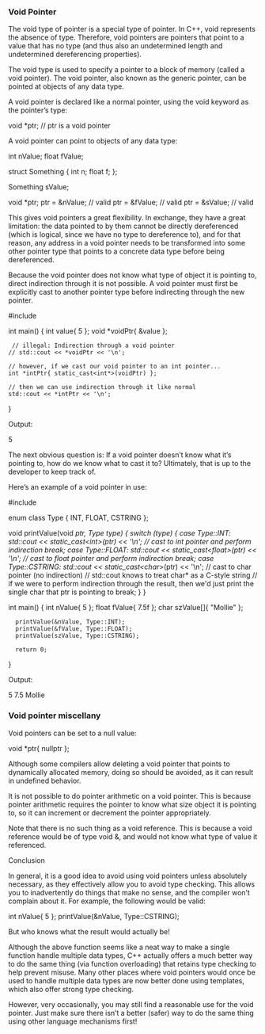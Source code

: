 ### Void Pointer

The void type of pointer is a special type of pointer. In C++, void represents the absence of type. Therefore, void pointers are pointers that point to a value that has no type (and thus also an undetermined length and undetermined dereferencing properties).

The void type is used to specify a pointer to a block of memory (called a void pointer). The void pointer, also known as the generic pointer, can be pointed at objects of any data type.

A void pointer is declared like a normal pointer, using the void keyword as the pointer’s type:

  void *ptr; // ptr is a void pointer

A void pointer can point to objects of any data type:

  int nValue;
  float fValue;

  struct Something
  {
    int n;
    float f;
  };

  Something sValue;

  void *ptr;
  ptr = &nValue; // valid
  ptr = &fValue; // valid
  ptr = &sValue; // valid


This gives void pointers a great flexibility. In exchange, they have a great limitation: the data pointed to by them cannot be directly dereferenced (which is logical, since we have no type to dereference to), and for that reason, any address in a void pointer needs to be transformed into some other pointer type that points to a concrete data type before being dereferenced.

Because the void pointer does not know what type of object it is pointing to, direct indirection through it is not possible. A void pointer must first be explicitly cast to another pointer type before indirecting through the new pointer.

  #include <iostream>

  int main()
  {
    int value{ 5 };
    void *voidPtr{ &value };

     // illegal: Indirection through a void pointer
    // std::cout << *voidPtr << '\n';

    // however, if we cast our void pointer to an int pointer...
    int *intPtr{ static_cast<int*>(voidPtr) };

    // then we can use indirection through it like normal
    std::cout << *intPtr << '\n';
  }

Output:

  5

The next obvious question is: If a void pointer doesn’t know what it’s pointing to, how do we know what to cast it to? Ultimately, that is up to the developer to keep track of.

Here’s an example of a void pointer in use:

  #include <iostream>

  enum class Type
  {
      INT,
      FLOAT,
      CSTRING
  };

  void printValue(void *ptr, Type type)
  {
      switch (type)
      {
          case Type::INT:
              std::cout << *static_cast<int*>(ptr) << '\n'; // cast to int pointer and perform indirection
              break;
          case Type::FLOAT:
              std::cout << *static_cast<float*>(ptr) << '\n'; // cast to float pointer and perform indirection
              break;
          case Type::CSTRING:
              std::cout << static_cast<char*>(ptr) << '\n'; // cast to char pointer (no indirection)
              // std::cout knows to treat char* as a C-style string
              // if we were to perform indirection through the result, then we'd just print the single char that ptr is pointing to
              break;
      }
  }

  int main()
  {
      int nValue{ 5 };
      float fValue{ 7.5f };
      char szValue[]{ "Mollie" };

      printValue(&nValue, Type::INT);
      printValue(&fValue, Type::FLOAT);
      printValue(szValue, Type::CSTRING);

      return 0;
  }

Output:

  5
  7.5
  Mollie



### Void pointer miscellany

Void pointers can be set to a null value:

  void *ptr{ nullptr };

Although some compilers allow deleting a void pointer that points to dynamically allocated memory, doing so should be avoided, as it can result in undefined behavior.

It is not possible to do pointer arithmetic on a void pointer. This is because pointer arithmetic requires the pointer to know what size object it is pointing to, so it can increment or decrement the pointer appropriately.

Note that there is no such thing as a void reference. This is because a void reference would be of type void &, and would not know what type of value it referenced.



Conclusion

In general, it is a good idea to avoid using void pointers unless absolutely necessary, as they effectively allow you to avoid type checking. This allows you to inadvertently do things that make no sense, and the compiler won’t complain about it. For example, the following would be valid:

  int nValue{ 5 };
  printValue(&nValue, Type::CSTRING);

But who knows what the result would actually be!

Although the above function seems like a neat way to make a single function handle multiple data types, C++ actually offers a much better way to do the same thing (via function overloading) that retains type checking to help prevent misuse. Many other places where void pointers would once be used to handle multiple data types are now better done using templates, which also offer strong type checking.

However, very occasionally, you may still find a reasonable use for the void pointer. Just make sure there isn’t a better (safer) way to do the same thing using other language mechanisms first!
